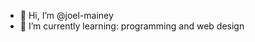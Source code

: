 - 👋 Hi, I’m @joel-mainey
- 🌱 I’m currently learning: programming and web design

<!---
joel-mainey/joel-mainey is a ✨ special ✨ repository because its `README.md` (this file) appears on your GitHub profile.
You can click the Preview link to take a look at your changes.
--->
